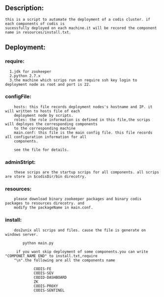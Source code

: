 ## Description:

	this is a script to automate the deployment of a codis cluster. if each components of codis is 
	sucessfully deployed on each machine.it will be recored the component name in resources/install.txt.
	
	

## Deployment:

###  require:

	  1.jdk for zookeeper 
      2.python 2.7.x 
      3.the machine which scrips run on require ssh key login to deployment node as root and port is 22.
		
###  configFile:
		
		hosts: this file records deployment nodes's hostname and IP. it will written to hosts file of each 
		deployment node by scripts.
		roles: the role information is defined in this file,the scrips will deployes the corresponding components
		to the corresponding machine
		main.conf: this file is the main config file. this file records all configuration information for all 
		components.
		
		see the file for details.

###  adminStript:

		these scrips are the startup scrips for all components. all scrips are store in $codisDir/bin direcotry.
		
###  resources:
		
		please download binary zookeeper packages and binary codis packages to resources direcotry. and 
		modify the packageName in main.conf.
		
###  install:
		dos2unix all scrips and files. cause the file is generate on windows server.
		
			python main.py
		
		 if you want skip deployment of some components.you can write "COMPONET_NAME END" to install.txt,require
		"\n".the following are all the components name
			
				 CODIS-FE
				 CODIS-SEV
				 CODID-DASHBOARD
				 ZK
				 CODIS-PROXY
				 CODIS-SENTINEL
		
				

